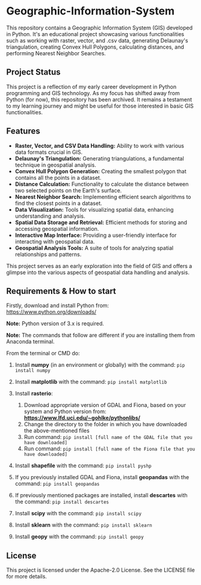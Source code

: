# Geographic-Information-System

This repository contains a Geographic Information System (GIS) developed in Python. It's an educational project showcasing various functionalities such as working with raster, vector, and .csv data, generating Delaunay's triangulation, creating Convex Hull Polygons, calculating distances, and performing Nearest Neighbor Searches.

## Project Status

This project is a reflection of my early career development in Python programming and GIS technology. As my focus has shifted away from Python (for now), this repository has been archived. It remains a testament to my learning journey and might be useful for those interested in basic GIS functionalities.

## Features

- **Raster, Vector, and CSV Data Handling:** Ability to work with various data formats crucial in GIS.
- **Delaunay's Triangulation:** Generating triangulations, a fundamental technique in geospatial analysis.
- **Convex Hull Polygon Generation:** Creating the smallest polygon that contains all the points in a dataset.
- **Distance Calculation:** Functionality to calculate the distance between two selected points on the Earth's surface.
- **Nearest Neighbor Search:** Implementing efficient search algorithms to find the closest points in a dataset.
- **Data Visualization:** Tools for visualizing spatial data, enhancing understanding and analysis.
- **Spatial Data Storage and Retrieval:** Efficient methods for storing and accessing geospatial information.
- **Interactive Map Interface:** Providing a user-friendly interface for interacting with geospatial data.
- **Geospatial Analysis Tools:** A suite of tools for analyzing spatial relationships and patterns.

This project serves as an early exploration into the field of GIS and offers a glimpse into the various aspects of geospatial data handling and analysis.

## Requirements & How to start

Firstly, download and install Python from: https://www.python.org/downloads/

**Note:** Python version of 3.x is required.

**Note:** The commands that follow are different if you are installing them from Anaconda terminal.

From the terminal or CMD do:
1. Install **numpy** (in an environment or globally) with the command: `pip install numpy`
2. Install **matplotlib** with the command: `pip install matplotlib`
3. Install **rasterio**:
    1. Download appropriate version of GDAL and Fiona, based on your system and Python version from: **https://www.lfd.uci.edu/~gohlke/pythonlibs/**
    2. Change the directory to the folder in which you have downloaded the above-mentioned files
    3. Run command: `pip install [full name of the GDAL file that you have downloaded]`
    4. Run command: `pip install [full name of the Fiona file that you have downloaded]`
    
4. Install **shapefile** with the command: `pip install pyshp`
5. If you previously installed GDAL and Fiona, install **geopandas** with the command: `pip install geopandas`
6. If previously mentioned packages are installed, install **descartes** with the command: `pip install descartes`
7. Install **scipy** with the command: `pip install scipy`
8. Install **sklearn** with the command: `pip install sklearn`
9. Install **geopy** with the command: `pip install geopy`

## License

This project is licensed under the Apache-2.0 License. See the LICENSE file for more details.
